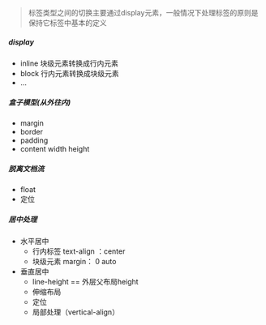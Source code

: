 > 标签类型之间的切换主要通过display元素，一般情况下处理标签的原则是保持它标签中基本的定义

##### display

- inline  块级元素转换成行内元素
- block 行内元素转换成块级元素
- ...



##### 盒子模型(从外往内)

- margin
- border
- padding 
- content   width  height



##### 脱离文档流

- float
- 定位



##### 居中处理

- 水平居中
  - 行内标签  text-align ：center
  - 块级元素  margin： 0 auto
- 垂直居中
  - line-height == 外层父布局height
  - 伸缩布局
  - 定位
  - 局部处理（vertical-align）